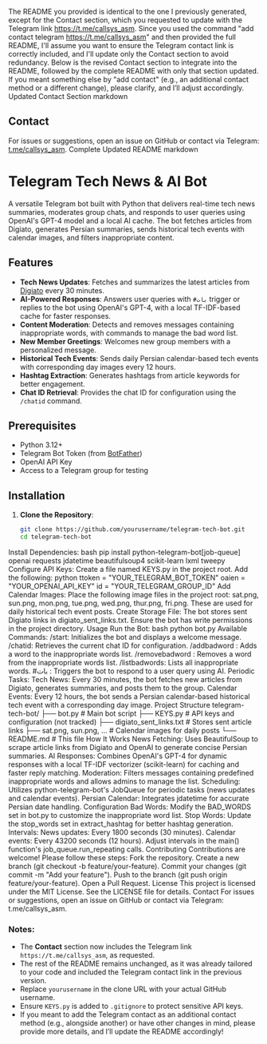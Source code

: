 The README you provided is identical to the one I previously generated, except for the Contact section, which you requested to update with the Telegram link https://t.me/callsys_asm. Since you used the command "add contact telegram https://t.me/callsys_asm" and then provided the full README, I'll assume you want to ensure the Telegram contact link is correctly included, and I'll update only the Contact section to avoid redundancy.
Below is the revised Contact section to integrate into the README, followed by the complete README with only that section updated. If you meant something else by "add contact" (e.g., an additional contact method or a different change), please clarify, and I’ll adjust accordingly.
Updated Contact Section
markdown
## Contact

For issues or suggestions, open an issue on GitHub or contact via Telegram: [t.me/callsys_asm](https://t.me/callsys_asm).
Complete Updated README
markdown
# Telegram Tech News & AI Bot

A versatile Telegram bot built with Python that delivers real-time tech news summaries, moderates group chats, and responds to user queries using OpenAI's GPT-4 model and a local AI cache. The bot fetches articles from Digiato, generates Persian summaries, sends historical tech events with calendar images, and filters inappropriate content.

## Features

- **Tech News Updates**: Fetches and summarizes the latest articles from [Digiato](https://digiato.com/) every 30 minutes.
- **AI-Powered Responses**: Answers user queries with `#بات` trigger or replies to the bot using OpenAI's GPT-4, with a local TF-IDF-based cache for faster responses.
- **Content Moderation**: Detects and removes messages containing inappropriate words, with commands to manage the bad word list.
- **New Member Greetings**: Welcomes new group members with a personalized message.
- **Historical Tech Events**: Sends daily Persian calendar-based tech events with corresponding day images every 12 hours.
- **Hashtag Extraction**: Generates hashtags from article keywords for better engagement.
- **Chat ID Retrieval**: Provides the chat ID for configuration using the `/chatid` command.

## Prerequisites

- Python 3.12+
- Telegram Bot Token (from [BotFather](https://t.me/BotFather))
- OpenAI API Key
- Access to a Telegram group for testing

## Installation

1. **Clone the Repository**:
   ```bash
   git clone https://github.com/yourusername/telegram-tech-bot.git
   cd telegram-tech-bot
Install Dependencies:
bash
pip install python-telegram-bot[job-queue] openai requests jdatetime beautifulsoup4 scikit-learn lxml tweepy
Configure API Keys:
Create a file named KEYS.py in the project root.
Add the following:
python
ttoken = "YOUR_TELEGRAM_BOT_TOKEN"
oaien = "YOUR_OPENAI_API_KEY"
id = "YOUR_TELEGRAM_GROUP_ID"
Add Calendar Images:
Place the following image files in the project root: sat.png, sun.png, mon.png, tue.png, wed.png, thur.png, fri.png.
These are used for daily historical tech event posts.
Create Storage File:
The bot stores sent Digiato links in digiato_sent_links.txt. Ensure the bot has write permissions in the project directory.
Usage
Run the Bot:
bash
python bot.py
Available Commands:
/start: Initializes the bot and displays a welcome message.
/chatid: Retrieves the current chat ID for configuration.
/addbadword <word>: Adds a word to the inappropriate words list.
/removebadword <word>: Removes a word from the inappropriate words list.
/listbadwords: Lists all inappropriate words.
#بات <query>: Triggers the bot to respond to a user query using AI.
Periodic Tasks:
Tech News: Every 30 minutes, the bot fetches new articles from Digiato, generates summaries, and posts them to the group.
Calendar Events: Every 12 hours, the bot sends a Persian calendar-based historical tech event with a corresponding day image.
Project Structure
telegram-tech-bot/
├── bot.py                    # Main bot script
├── KEYS.py                   # API keys and configuration (not tracked)
├── digiato_sent_links.txt    # Stores sent article links
├── sat.png, sun.png, ...     # Calendar images for daily posts
└── README.md                 # This file
How It Works
News Fetching: Uses BeautifulSoup to scrape article links from Digiato and OpenAI to generate concise Persian summaries.
AI Responses: Combines OpenAI's GPT-4 for dynamic responses with a local TF-IDF vectorizer (scikit-learn) for caching and faster reply matching.
Moderation: Filters messages containing predefined inappropriate words and allows admins to manage the list.
Scheduling: Utilizes python-telegram-bot's JobQueue for periodic tasks (news updates and calendar events).
Persian Calendar: Integrates jdatetime for accurate Persian date handling.
Configuration
Bad Words: Modify the BAD_WORDS set in bot.py to customize the inappropriate word list.
Stop Words: Update the stop_words set in extract_hashtag for better hashtag generation.
Intervals:
News updates: Every 1800 seconds (30 minutes).
Calendar events: Every 43200 seconds (12 hours).
Adjust intervals in the main() function's job_queue.run_repeating calls.
Contributing
Contributions are welcome! Please follow these steps:
Fork the repository.
Create a new branch (git checkout -b feature/your-feature).
Commit your changes (git commit -m "Add your feature").
Push to the branch (git push origin feature/your-feature).
Open a Pull Request.
License
This project is licensed under the MIT License. See the LICENSE file for details.
Contact
For issues or suggestions, open an issue on GitHub or contact via Telegram: t.me/callsys_asm.

### Notes:
- The **Contact** section now includes the Telegram link `https://t.me/callsys_asm`, as requested.
- The rest of the README remains unchanged, as it was already tailored to your code and included the Telegram contact link in the previous version.
- Replace `yourusername` in the clone URL with your actual GitHub username.
- Ensure `KEYS.py` is added to `.gitignore` to protect sensitive API keys.
- If you meant to add the Telegram contact as an additional contact method (e.g., alongside another) or have other changes in mind, please provide more details, and I’ll update the README accordingly!
